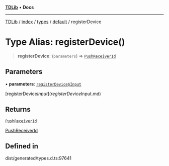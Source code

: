 [**TDLib**](../../../../../../README.md) • **Docs**

***

[TDLib](../../../../../../modules.md) / [index](../../../../../README.md) / [types](../../../README.md) / [default](../README.md) / registerDevice

# Type Alias: registerDevice()

> **registerDevice**: (`parameters`) => [`PushReceiverId`](PushReceiverId.md)

## Parameters

• **parameters**: [`registerDevice$Input`](registerDevice$Input.md)

[registerDevice$Input](registerDevice$Input.md)

## Returns

[`PushReceiverId`](PushReceiverId.md)

[PushReceiverId](PushReceiverId.md)

## Defined in

dist/generated/types.d.ts:97641
